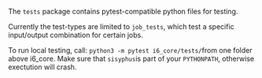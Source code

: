 The `tests` package contains pytest-compatible python files for testing.

Currently the test-types are limited to `job_tests`, which test a specific input/output combination for certain jobs.

To run local testing, call: `python3 -m pytest i6_core/tests/`from one folder above i6_core. Make sure that `sisyphus`is part of your `PYTHONPATH`, otherwise exectution will crash.